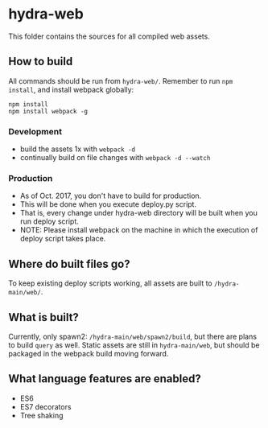 # hydra-web
This folder contains the sources for all compiled web assets.

## How to build
All commands should be run from `hydra-web/`. Remember to run `npm install`, and
install webpack globally:

```
npm install
npm install webpack -g
```

### Development
 - build the assets 1x with `webpack -d`
 - continually build on file changes with `webpack -d --watch`

### Production
 - As of Oct. 2017, you don't have to build for production.
 - This will be done when you execute deploy.py script.
 - That is, every change under hydra-web directory will be built when you run deploy script.
 - NOTE: Please install webpack on the machine in which the execution of deploy script takes place. 
  

## Where do built files go?
To keep existing deploy scripts working, all assets are built to 
`/hydra-main/web/`. 

## What is built?
Currently, only spawn2: `/hydra-main/web/spawn2/build`, but there are plans to
build `query` as well. Static assets are still in `hydra-main/web`, but should
be packaged in the webpack build moving forward.

## What language features are enabled?
 - ES6
 - ES7 decorators
 - Tree shaking